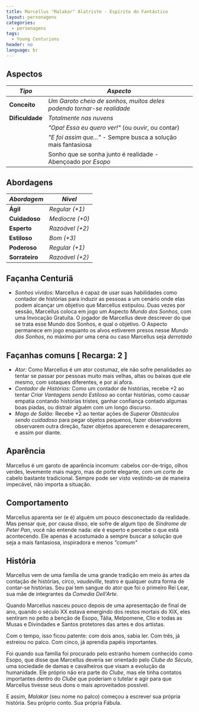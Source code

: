 ```yaml
---
title: Marcellus "Malakar" Alatriste - Espírito do Fantástico
layout: personagens
categories:
  - personagens
tags:
  - Young Centurions
header: no
language: br
---
```


## Aspectos

| ***Tipo***       | ***Aspecto***                                                           |
|------------------|-------------------------------------------------------------------------|
| __Conceito__     | _Um Garoto cheio de sonhos, muitos deles podendo tornar-se realidade_   |
| __Dificuldade__  | _Totalmente nas nuvens_                                                 |
|                  | _"Opa! Essa eu quero ver!"_ (ou ouvir, ou contar)                       |
|                  | _"E foi assim que..."_ - Sempre busca a solução mais fantasiosa         |
|                  | Sonho que se sonha junto é realidade - Abençoado por _Esopo_            |

## Abordagens

| ***Abordagem*** | ***Nível***     |
|-----------------|-----------------|
| __Ágil__        | _Regular (+1)_  |
| __Cuidadoso__   | _Medíocre (+0)_ |
| __Esperto__     | _Razoável (+2)_ |
| __Estiloso__    | _Bom (+3)_      |
| __Poderoso__    | _Regular (+1)_  |
| __Sorrateiro__  | _Razoável (+2)_ |

## Façanha Centuriã

+ _Sonhos vívidos:_ Marcellus é capaz de usar suas habilidades como contador de histórias para induzir as pessoas a um cenário onde elas podem alcançar um objetivo que Marcellus estipulou. Duas vezes por sessão, Marcellus coloca em jogo um Aspecto _Mundo dos Sonhos_, com uma Invocação Gratuíta. O jogador de Marcellus deve descrever do que se trata esse Mundo dos Sonhos, e qual o objetivo. O Aspecto permanece em jogo enquanto os alvos estiverem presos nesse _Mundo dos Sonhos_, no máximo por uma cena ou caso Marcellus seja _derrotado_

## Façanhas comuns [ Recarga: 2 ]

+ _Ator:_ Como Marcellus é um ator costumaz, ele não sofre penalidades ao tentar se passar por pessoas muito mais velhas, altas ou baixas que ele mesmo, com sotaques diferentes, e por aí afora.
+ _Contador de Histórias:_ Como um contador de histórias, recebe +2 ao tentar _Criar Vantagens sendo Estiloso_ ao contar histórias, como causar empatia contando histórias tristes, ganhar confiança contado algumas boas piadas, ou distrair alguém com um longo discurso.
+ _Mago de Salão:_ Recebe +2 ao tentar ações de _Superar Obstáculos sendo cuidadoso_ para pegar objetos pequenos, fazer observadores observarem outra direção, fazer objetos aparecerem e desaparecerem, e assim por diante.

## Aparência

Marcellus é um garoto de aparência incomum: cabelos cor-de-trigo, olhos verdes, levemente mais magro, mas de porte elegante, com um corte de cabelo bastante tradicional. Sempre pode ser visto vestindo-se de maneira impecável, não importa a situação.

## Comportamento

Marcellus aparenta ser (e é) alguém um pouco desconectado da realidade. Mas pensar que, por causa disso, ele sofre de algum tipo de _Síndrome de Peter Pan_, você não entende nada: ele é esperto e percebe o que está acontecendo. Ele apenas é acostumado a sempre buscar a solução que seja a mais fantasiosa, inspiradora e menos _"comum"_

## História

Marcellus vem de uma família de uma grande tradição em meio às artes da contação de histórias, circo, _vaudeville_, teatro e qualquer outra forma de contar-se histórias. Seu pai tem sangue do ator que foi o primeiro Rei Lear, sua mãe de integrantes da _Comedia Dell'Arte_.

Quando Marcellus nasceu pouco depois de uma apresentação de final de ano, quando o século XX estava emergindo dos restos mortais do XIX, eles sentiram no peito a benção de Esopo, Tália, Melpomene, Clio e todas as Musas e Divindades e Santos protetores das artes e dos artistas.

Com o tempo, isso ficou patente: com dois anos, sabia ler. Com três, já estreiou no palco. Com cinco, já aprendia papéis importantes.

Foi quando sua família foi procurado pelo estranho homem conhecido como Esopo, que disse que Marcellus deveria ser orientado pelo _Clube do Século_, uma sociedade de damas e cavalheiros que visam a evolução da humanidade. Ele próprio não era parte do _Clube_, mas ele tinha contatos importantes dentro do _Clube_ que poderiam o tutelar e agir para que Marcellus tivesse seus dons o mais aproveitados possível.

E assim, _Malakar_ (seu nome no palco) começou a escrever sua própria história. Seu próprio conto. Sua própria Fábula.

